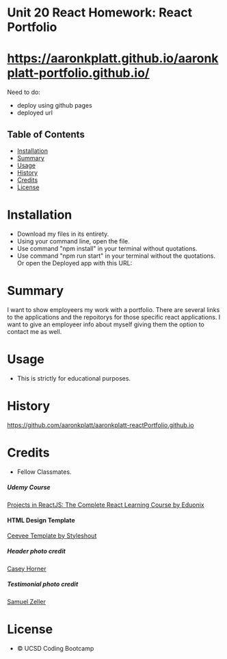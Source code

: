 # Unit 20 React Homework: React Portfolio
# https://aaronkplatt.github.io/aaronkplatt-portfolio.github.io/

Need to do:
- deploy using github pages
- deployed url

## Table of Contents

* [Installation](#installation)
* [Summary](#summary)
* [Usage](#usage)
* [History](#history)
* [Credits](#credits)
* [License](#license)


# Installation

* Download my files in its entirety.
* Using your command line, open the file.
* Use command "npm install" in your terminal without quotations.
* Use command "npm run start" in your terminal without the quotations.
Or open the Deployed app with this URL:

# Summary

I want to show employeers my work with a portfolio. There are several links to the applications and the repoitorys for those specific react applications. I want to give an employeer info about myself giving them the option to contact me as well.

# Usage

* This is strictly for educational purposes.

# History

https://github.com/aaronkplatt/aaronkplatt-reactPortfolio.github.io


# Credits
* Fellow Classmates.
##### Udemy Course
<a href="https://www.udemy.com/projects-in-reactjs-the-complete-react-learning-course/learn/v4/overview">Projects in ReactJS: The Complete React Learning Course by Eduonix</a>

#### HTML Design Template
<a href="https://www.styleshout.com/free-templates/ceevee/">Ceevee Template by Styleshout</a>

##### Header photo credit
<a href="https://unsplash.com/@mischievous_penguins?utm_medium=referral&amp;utm_campaign=photographer-credit&amp;utm_content=creditBadge">Casey Horner</a>

##### Testimonial photo credit
<a href="https://unsplash.com/@samuelzeller?utm_medium=referral&amp;utm_campaign=photographer-credit&amp;utm_content=creditBadge">Samuel Zeller</a>


# License
 
* © UCSD Coding Bootcamp
